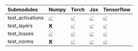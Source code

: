 | Submodules       | Numpy                                                                                                                           | Torch                                                                                                                           | Jax                                                                                                                             | Tensorflow                                                                                                                      |
|:-----------------|:--------------------------------------------------------------------------------------------------------------------------------|:--------------------------------------------------------------------------------------------------------------------------------|:--------------------------------------------------------------------------------------------------------------------------------|:--------------------------------------------------------------------------------------------------------------------------------|
| test_activations | <a href="https://github.com/unifyai/ivy/runs/8023696786?check_suite_focus=true" rel="noopener noreferrer" target="_blank">✅</a> | <a href="https://github.com/unifyai/ivy/runs/8023697573?check_suite_focus=true" rel="noopener noreferrer" target="_blank">✅</a> | <a href="https://github.com/unifyai/ivy/runs/8023698229?check_suite_focus=true" rel="noopener noreferrer" target="_blank">✅</a> | <a href="https://github.com/unifyai/ivy/runs/8023698815?check_suite_focus=true" rel="noopener noreferrer" target="_blank">✅</a> |
| test_layers      | <a href="https://github.com/unifyai/ivy/runs/8023696948?check_suite_focus=true" rel="noopener noreferrer" target="_blank">❌</a> | <a href="https://github.com/unifyai/ivy/runs/8023697783?check_suite_focus=true" rel="noopener noreferrer" target="_blank">✅</a> | <a href="https://github.com/unifyai/ivy/runs/8023698435?check_suite_focus=true" rel="noopener noreferrer" target="_blank">✅</a> | <a href="https://github.com/unifyai/ivy/runs/8023698939?check_suite_focus=true" rel="noopener noreferrer" target="_blank">✅</a> |
| test_losses      | <a href="https://github.com/unifyai/ivy/runs/8023697135?check_suite_focus=true" rel="noopener noreferrer" target="_blank">✅</a> | <a href="https://github.com/unifyai/ivy/runs/8023697915?check_suite_focus=true" rel="noopener noreferrer" target="_blank">✅</a> | <a href="https://github.com/unifyai/ivy/runs/8023698569?check_suite_focus=true" rel="noopener noreferrer" target="_blank">✅</a> | <a href="https://github.com/unifyai/ivy/runs/8023699094?check_suite_focus=true" rel="noopener noreferrer" target="_blank">✅</a> |
| test_norms       | <a href="https://github.com/unifyai/ivy/runs/8023697408?check_suite_focus=true" rel="noopener noreferrer" target="_blank">❌</a> | <a href="https://github.com/unifyai/ivy/runs/8023698064?check_suite_focus=true" rel="noopener noreferrer" target="_blank">✅</a> | <a href="https://github.com/unifyai/ivy/runs/8023698684?check_suite_focus=true" rel="noopener noreferrer" target="_blank">✅</a> | <a href="https://github.com/unifyai/ivy/runs/8023699217?check_suite_focus=true" rel="noopener noreferrer" target="_blank">✅</a> |